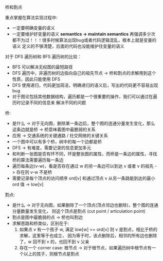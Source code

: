 桥和割点

重点掌握在算法实现过程中:
* 一定要明确变量的语义
* 一定要维护好变量的语义
**semantics -> maintain semantics**
再强调多少次都不为过！！！很多时候算法出现bug或者代码逻辑混乱，根本上就是变量的语义
定义的不够清楚，后面的代码也没能维护住变量的语义

对于 DFS 遍历树和 BFS 遍历树的比较：
* BFS 可以解决无权图的最短路径
* DFS 遍历中，非遍历树的边指向自己的祖先节点 -> 桥和割点的求解用到这个性质，因此只能使用 DFS
* DFS 使用递归，代码更加简洁，明确递归的语义后，写出的代码更不容易出现bug
* 对于图论包括其他数据结构，遍历都是一个很重要的操作，我们可以通过在遍历时记录不同的信息来
    解决不同的问题
    
桥:
* 是什么 -> 对于无向图，删除某一条边后，整个图的连通分量发生变化，那么这条边就是桥
    -> 桥意味着图中最脆弱的关系
* 应用 -> 交通系统的关键通路 / 社交网络的关键关系
* 一个图中可以有多个桥，树中的每一个边都是桥
* DFS -> 有难度，需要记录的信息更加多元
* 和判断一张图是否有环不同，环是整张图的属性，而桥是一条边的属性，寻找桥的算法需要遍历每一条边
* 遍历每条边(v-w)，看是否存在通过 w 的另一条边可以到达 v 或者 v 的祖先 -> 存在则 v-w 不是桥
* 需要记录每个顶点的访问顺序 ord[v] 和通过顶点 v 从另一条路能到达的最小 ord 值 -> low[v]

割点:
* 是什么 -> 对于无向图，如果删除了一个顶点(顶点邻边也删除)，整个图的连通分量数量发生变化，
    则这个顶点是割点 (cut point / articulation point) 
* 割点是图中最脆弱的点 -> 桥也叫割边
* 求解思路和桥类似，区别在于:
    1) 如果点 v 有一个孩子 w, 满足 low[w] >= ord[v] 则 v 是割点，相比于桥的求解，这里等于也成立，
    因为等于时，该点删除后，相邻的所有边也删除了，w 回不到 v 的，也回不到 v 父亲
    2) 存在一个 corner case: 根节点 -> 对于根节点，如果遍历树中根节点有一个以上的孩子，则根节点是割点